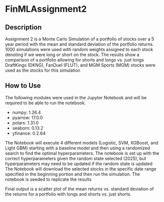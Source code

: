 # FinMLAssignment2

## Description
Assignment 2 is a Monte Carlo Simulation of a portfolio of stocks over a 5 year period with the mean and standard deviation of the portfolio returns. 
1000 simulations were used with random weights assigned to each stock denoting if we were long or short on the stock. 
The results show a comparison of a portfolio allowing for shorts and longs vs. just longs 
DraftKings (DKNG), FanDuel (FLUT), and MGM Sports (MGM) stocks were used as the stocks for this simulation

## How to Use
The following modules were used in the Jupyter Notebook and will be required to be able to run the notebook.
* numpy: 1.26.4
* pyarrow: 17.0.0
* polars: 1.31.0
* seaborn: 0.13.2
* yfinance: 0.2.64

The Notebook will execute 4 different models (Logistic, SVM, XGBoost, and Light GBM) starting with a baseline model and then using a randomized search to find the optimal hyperparameters. The notebook is set up with the correct hyperparameters given the random state selected (2025), but hyperparameters may need to be updated if the random state is updated
The Notebook will download the selected stocks in the specific date range specified in the beginning portion and then run the simulation. The notebook is seeded to replicate the results

Final output is a scatter plot of the mean returns vs. standard deviation of the returns for a portfolio with longs and shorts vs. just shorts.
